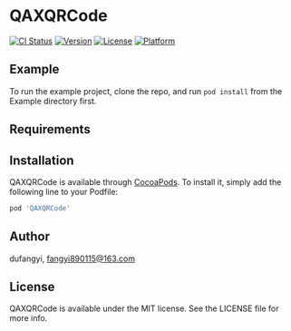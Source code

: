 # QAXQRCode

[![CI Status](https://img.shields.io/travis/dufangyi/QAXQRCode.svg?style=flat)](https://travis-ci.org/dufangyi/QAXQRCode)
[![Version](https://img.shields.io/cocoapods/v/QAXQRCode.svg?style=flat)](https://cocoapods.org/pods/QAXQRCode)
[![License](https://img.shields.io/cocoapods/l/QAXQRCode.svg?style=flat)](https://cocoapods.org/pods/QAXQRCode)
[![Platform](https://img.shields.io/cocoapods/p/QAXQRCode.svg?style=flat)](https://cocoapods.org/pods/QAXQRCode)

## Example

To run the example project, clone the repo, and run `pod install` from the Example directory first.

## Requirements

## Installation

QAXQRCode is available through [CocoaPods](https://cocoapods.org). To install
it, simply add the following line to your Podfile:

```ruby
pod 'QAXQRCode'
```

## Author

dufangyi, fangyi890115@163.com

## License

QAXQRCode is available under the MIT license. See the LICENSE file for more info.
